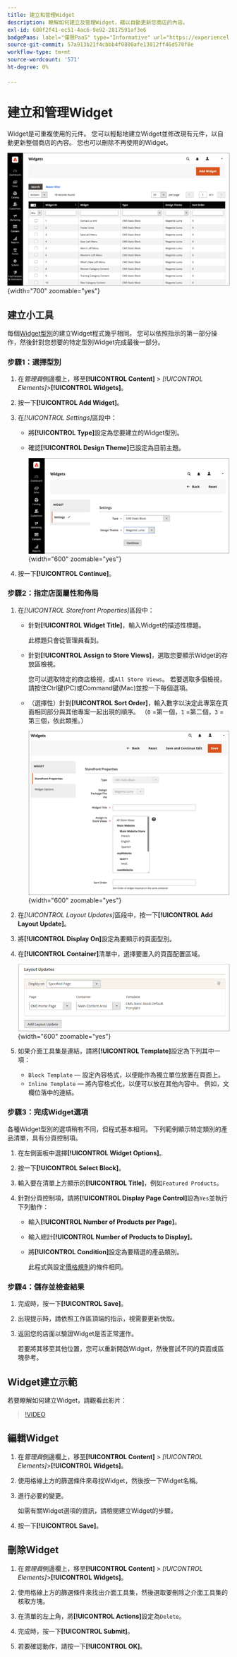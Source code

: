 ```yaml
---
title: 建立和管理Widget
description: 瞭解如何建立及管理Widget，藉以自動更新您商店的內容。
exl-id: 680f2f41-ec51-4ac6-9e92-2817591af3e6
badgePaas: label="僅限PaaS" type="Informative" url="https://experienceleague.adobe.com/zh-hant/docs/commerce/user-guides/product-solutions" tooltip="僅適用於雲端專案(Adobe管理的PaaS基礎結構)和內部部署專案的Adobe Commerce 。"
source-git-commit: 57a913b21f4cbbb4f0800afe13012ff46d578f8e
workflow-type: tm+mt
source-wordcount: '571'
ht-degree: 0%

---
```


# 建立和管理Widget

Widget是可重複使用的元件。 您可以輕鬆地建立Widget並修改現有元件，以自動更新整個商店的內容。 您也可以刪除不再使用的Widget。

![介面工具集](./assets/widgets.png){width="700" zoomable="yes"}

## 建立小工具

每個[Widget型別](widgets.md#widget-types)的建立Widget程式幾乎相同。 您可以依照指示的第一部分操作，然後針對您想要的特定型別Widget完成最後一部分。

### 步驟1：選擇型別

1. 在&#x200B;_管理員_&#x200B;側邊欄上，移至&#x200B;**[!UICONTROL Content]** > _[!UICONTROL Elements]_>**[!UICONTROL Widgets]**。

1. 按一下&#x200B;**[!UICONTROL Add Widget]**。

1. 在&#x200B;_[!UICONTROL Settings]_&#x200B;區段中：

   - 將&#x200B;**[!UICONTROL Type]**&#x200B;設定為您要建立的Widget型別。

   - 確認&#x200B;**[!UICONTROL Design Theme]**&#x200B;已設定為目前主題。

     ![Widget設定](./assets/widget-settings.png){width="600" zoomable="yes"}

1. 按一下&#x200B;**[!UICONTROL Continue]**。

### 步驟2：指定店面屬性和佈局

1. 在&#x200B;_[!UICONTROL Storefront Properties]_&#x200B;區段中：

   - 針對&#x200B;**[!UICONTROL Widget Title]**，輸入Widget的描述性標題。

     此標題只會從管理員看到。

   - 針對&#x200B;**[!UICONTROL Assign to Store Views]**，選取您要顯示Widget的存放區檢視。

     您可以選取特定的商店檢視，或`All Store Views`。 若要選取多個檢視，請按住Ctrl鍵(PC)或Command鍵(Mac)並按一下每個選項。

   - （選擇性）針對&#x200B;**[!UICONTROL Sort Order]**，輸入數字以決定此專案在頁面相同部分與其他專案一起出現的順序。 （`0` =第一個，`1` =第二個，`3` =第三個，依此類推。）

     ![店面屬性](./assets/widget-storefront-properties.png){width="600" zoomable="yes"}

1. 在&#x200B;_[!UICONTROL Layout Updates]_&#x200B;區段中，按一下&#x200B;**[!UICONTROL Add Layout Update]**。

1. 將&#x200B;**[!UICONTROL Display On]**&#x200B;設定為要顯示的頁面型別。

1. 在&#x200B;**[!UICONTROL Container]**&#x200B;清單中，選擇要置入的頁面配置區域。

   ![配置更新](./assets/widget-layout-update-home-page.png){width="600" zoomable="yes"}

1. 如果介面工具集是連結，請將&#x200B;**[!UICONTROL Template]**&#x200B;設定為下列其中一項：

   - `Block Template` — 設定內容格式，以便能作為獨立單位放置在頁面上。
   - `Inline Template` — 將內容格式化，以便可以放在其他內容中。 例如，文欄位落中的連結。

### 步驟3：完成Widget選項

各種Widget型別的選項稍有不同，但程式基本相同。 下列範例顯示特定類別的產品清單，具有分頁控制項。

1. 在左側面板中選擇&#x200B;**[!UICONTROL Widget Options]**。

1. 按一下&#x200B;**[!UICONTROL Select Block]**。

1. 輸入要在清單上方顯示的&#x200B;**[!UICONTROL Title]**，例如`Featured Products`。

1. 針對分頁控制項，請將&#x200B;**[!UICONTROL Display Page Control]**&#x200B;設為`Yes`並執行下列動作：

   - 輸入&#x200B;**[!UICONTROL Number of Products per Page]**。

   - 輸入總計&#x200B;**[!UICONTROL Number of Products to Display]**。

   - 將&#x200B;**[!UICONTROL Condition]**&#x200B;設定為要精選的產品類別。

     此程式與設定[價格規則](../merchandising-promotions/price-rules-catalog.md)的條件相同。

### 步驟4：儲存並檢查結果

1. 完成時，按一下&#x200B;**[!UICONTROL Save]**。

1. 出現提示時，請依照工作區頂端的指示，視需要更新快取。

1. 返回您的店面以驗證Widget是否正常運作。

   若要將其移至其他位置，您可以重新開啟Widget，然後嘗試不同的頁面或區塊參考。

## Widget建立示範

若要瞭解如何建立Widget，請觀看此影片：

>[!VIDEO](https://video.tv.adobe.com/v/343786?quality=12&learn=on)

## 編輯Widget

1. 在&#x200B;_管理員_&#x200B;側邊欄上，移至&#x200B;**[!UICONTROL Content]** > _[!UICONTROL Elements]_>**[!UICONTROL Widgets]**。

1. 使用格線上方的篩選條件來尋找Widget，然後按一下Widget名稱。

1. 進行必要的變更。

   如需有關Widget選項的資訊，請檢閱建立Widget的步驟。

1. 按一下&#x200B;**[!UICONTROL Save]**。

## 刪除Widget

1. 在&#x200B;_管理員_&#x200B;側邊欄上，移至&#x200B;**[!UICONTROL Content]** > _[!UICONTROL Elements]_>**[!UICONTROL Widgets]**。

1. 使用格線上方的篩選條件來找出介面工具集，然後選取要刪除之介面工具集的核取方塊。

1. 在清單的左上角，將&#x200B;**[!UICONTROL Actions]**&#x200B;設定為`Delete`。

1. 完成時，按一下&#x200B;**[!UICONTROL Submit]**。

1. 若要確認動作，請按一下&#x200B;**[!UICONTROL OK]**。
